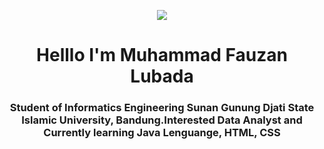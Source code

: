 <p align="center"> <img src=![giphy](https://github.com/MuhammadFauzanL/MuhammadFauzanL/assets/141022549/1c82c38c-e738-4b92-8adb-3fcdc647f571)/> </p>

<h1 align="center">Helllo I'm Muhammad Fauzan Lubada </h1>
<h3 align="center">Student of Informatics Engineering Sunan Gunung Djati State Islamic University, Bandung.Interested  Data Analyst and Currently learning Java Lenguange, HTML, CSS 


<!---
MuhammadFauzanL/MuhammadFauzanL is a ✨ special ✨ repository because its `README.md` (this file) appears on your GitHub profile.
You can click the Preview link to take a look at your changes.
--->
